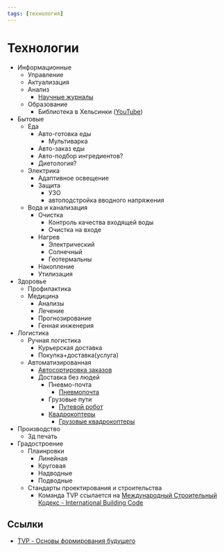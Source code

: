 ```yaml
---
tags: [технология]
---
```

# Технологии

- Информационные
  - Управление
  - Актуализация
  - Анализ
    - [Научные журналы](%D0%9D%D0%B0%D1%83%D1%87%D0%BD%D1%8B%D0%B5%20%D0%B6%D1%83%D1%80%D0%BD%D0%B0%D0%BB%D1%8B.md)
  - Образование
    - Библиотека в Хельсинки ([YouTube](https://www.youtube.com/watch?v=H6dvrtWrKzw))
- Бытовые
  - Еда
    - Авто-готовка еды
      - Мультиварка
    - Авто-заказ еды
    - Авто-подбор ингредиентов?
    - Диетология?
  - Электрика
    - Адаптивное освещение
    - Защита
      - УЗО
      - автоподстройка вводного напряжения
  - Вода и канализация
    - Очистка
      - Контроль качества входящей воды
      - Очистка на входе
    - Нагрев
      - Электрический
      - Солнечный
      - Геотермальны
    - Накопление
    - Утилизация
- Здоровье
  - Профилактика
  - Медицина
    - Анализы
    - Лечение
    - Прогнозирование
    - Генная инженерия
- Логистика
  - Ручная логистика
    - Курьерская доставка
    - Покупка+доставка(услуга)
  - Автоматизированная
    - [Автосортировка заказов](%D0%90%D0%B2%D1%82%D0%BE%D1%81%D0%BE%D1%80%D1%82%D0%B8%D1%80%D0%BE%D0%B2%D0%BA%D0%B0%20%D0%B7%D0%B0%D0%BA%D0%B0%D0%B7%D0%BE%D0%B2.md)
    - Доставка без людей
      - Пневмо-почта
        - [Пневмопочта](%D0%9F%D0%BD%D0%B5%D0%B2%D0%BC%D0%BE%D0%BF%D0%BE%D1%87%D1%82%D0%B0.md)
      - Грузовые пути
        - [Путевой робот](%D0%9F%D1%83%D1%82%D0%B5%D0%B2%D0%BE%D0%B9%20%D1%80%D0%BE%D0%B1%D0%BE%D1%82.md)
      - [Квадрокоптеры](%D0%9A%D0%B2%D0%B0%D0%B4%D1%80%D0%BE%D0%BA%D0%BE%D0%BF%D1%82%D0%B5%D1%80%D1%8B.md)
        - [Грузовые квадрокоптеры](%D0%9A%D0%B2%D0%B0%D0%B4%D1%80%D0%BE%D0%BA%D0%BE%D0%BF%D1%82%D0%B5%D1%80%D1%8B#%D0%93%D1%80%D1%83%D0%B7%D0%BE%D0%B2%D1%8B%D0%B5%20%D0%BA%D0%B2%D0%B0%D0%B4%D1%80%D0%BE%D0%BA%D0%BE%D0%BF%D1%82%D0%B5%D1%80%D1%8B.md)
- Производство
  - 3д печать
- Градостроение
  - Плаинровки
    - Линейная
    - Круговая
    - Надводные
    - Подводные
  - Стандарты проектирования и строительства
    - Команда TVP ссылается на [Международный Строительный Кодекс - International Building Code](https://context.reverso.net/translation/english-russian/international+building+code)

## Ссылки

- [TVP - Основы формирования будущего](TVP%20-%20%D0%9E%D1%81%D0%BD%D0%BE%D0%B2%D1%8B%20%D1%84%D0%BE%D1%80%D0%BC%D0%B8%D1%80%D0%BE%D0%B2%D0%B0%D0%BD%D0%B8%D1%8F%20%D0%B1%D1%83%D0%B4%D1%83%D1%89%D0%B5%D0%B3%D0%BE.md)
